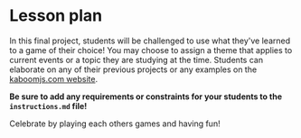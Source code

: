 # Lesson plan

In this final project, students will be challenged to use what they've learned to  a game of their choice! You may choose to assign a theme that applies to current events or a topic they are studying at the time. Students can elaborate on any of their previous projects or any examples on the [kaboomjs.com website](https://kaboomjs.com/play?demo=sprite). 

**Be sure to add any requirements or constraints for your students to the `instructions.md` file!**

Celebrate by playing each others games and having fun!
